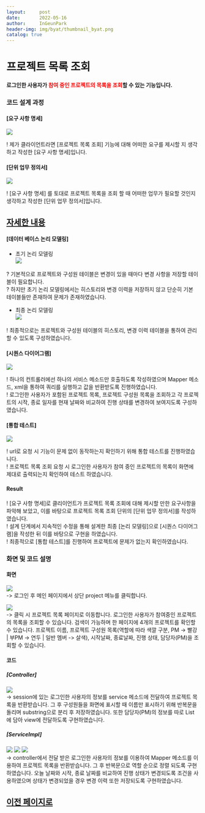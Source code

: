 ```yaml
---
layout:     post
date:       2022-05-16
author:     InGeunPark
header-img: img/byat/thumbnail_byat.png
catalog: true
---
```


# 프로젝트 목록 조회

<p style="font-weight:bold">로그인한 사용자가 <font style="color: red;">참여 중인 프로젝트의 목록을 조회</font>할 수 있는 기능입니다. </p>

### 코드 설계 과정

#### [요구 사항 명세]
<img src="../../../../img/byat/selectProjectList/project-list_1.png"> <br>

! 제가 클라이언트라면 [프로젝트 목록 조회] 기능에 대해 어떠한 요구를 제시할 지 생각하고 작성한 [요구 사항 명세]입니다.

#### [단위 업무 정의서] 

<img src="../../../../img/byat/selectProjectList/project-list_2.png"> <br>

! [요구 사항 명세] 를 토대로 프로젝트 목록을 조회 할 때 어떠한 업무가 필요할 것인지 생각하고 작성한 [단위 업무 정의서]입니다.

## [자세한 내용](https://www.notion.so/64f066b6ee4948f0926f0790b553dcad)

#### [데이터 베이스 논리 모델링]
- 초기 논리 모델링 <br>
<img src="../../../../img/byat/selectProjectList/project-list_3.png"> <br>

? 기본적으로 프로젝트와 구성원 테이블은 변경이 있을 때마다 변경 사항을 저장할 테이블이 필요합니다. <br>
? 하지만 초기 논리 모델링에서는 히스토리와 변경 이력을 저장하지 않고 단순히 기본 테이블들만 존재하여 문제가 존재하였습니다.

- 최종 논리 모델링 <br>
<img src="../../../../img/byat/selectProjectList/project-list_4.PNG"> <br>

! 최종적으로는 프로젝트와 구성원 테이블의 히스토리, 변경 이력 테이블을 통하여 관리할 수 있도록 구성하였습니다.

#### [시퀀스 다이어그램]

<img src="../../../../img/byat/selectProjectList/project-list_5.PNG"> <br>

! 하나의 컨트롤러에선 하나의 서비스 메소드만 호출하도록 작성하였으며 Mapper 메소드, xml을 통하여 쿼리를 실행하고 값을 반환받도록 진행하였습니다. <br>
! 로그인한 사용자가 포함된 프로젝트 목록, 프로젝트 구성원 목록을 조회하고 각 프로젝트의 시작, 종료 일자를 현재 날짜와 비교하여 진행 상태를 변경하여 보여지도록 구성하였습니다.

#### [통합 테스트]

<img src="../../../../img/byat/selectProjectList/project-list_6.PNG"> <br>

! url로 요청 시 기능이 문제 없이 동작하는지 확인하기 위해 통합 테스트를 진행하였습니다. <br>
! 프로젝트 목록 조회 요청 시 로그인한 사용자가 참여 중인 프로젝트의 목록이 화면에 제대로 출력되는지 확인하여 테스트 하였습니다.

#### Result
! [요구 사항 명세]로 클리이언트가 프로젝트 목록 조회에 대해 제시할 만한 요구사항을 파악해 보았고, 이를 바탕으로 프로젝트 목록 조회 단위의 [단위 업무 정의서]를 작성하였습니다.  <br>
! 설계 단계에서 지속적인 수정을 통해 설계한 최종 [논리 모델링]으로  [시퀀스 다이어그램]을 작성한 뒤 이를 바탕으로 구현을 하였습니다. <br>
! 최종적으로 [통합 테스트]를 진행하여 프로젝트에 문제가 없는지 확인하였습니다.

### 화면 및 코드 설명

#### 화면
<img src="../../../../img/byat/selectProjectList/project-list_7.PNG"> <br>
-> 로그인 후 메인 페이지에서 상단 project 메뉴를 클릭합니다. <br>

<img src="../../../../img/byat/selectProjectList/project-list_8.PNG"> <br>
-> 클릭 시 프로젝트 목록 페이지로 이동합니다. 로그인한 사용자가 참여중인 프로젝트의 목록을 조회할 수 있습니다. 검색이 가능하며 한 페이지에 4개의 프로젝트를 확인할 수 있습니다.
프로젝트 이름, 프로젝트 구성원 목록(역할에 따라 색깔 구분, PM -> 빨강 | 부PM -> 연두 | 일반 멤버 -> 살색), 시작날짜, 종료날짜, 진행 상태, 담당자(PM)을 조회할 수 있습니다.

#### 코드

##### [Controller]
<img src="../../../../img/byat/selectProjectList/project-list_9.PNG"> <br>
-> session에 있는 로그인한 사용자의 정보를 service 메소드에 전달하여 프로젝트 목록을 반환받습니다. 그 후 구성원들을 화면에 표시할 때 이름만 표시하기 위해 반복문을 돌리며 substring으로 분리 후 저장하였습니다. 또한 담당자(PM)의 정보를 따로 List에 담아 view에 전달하도록 구현하였습니다. <br>

##### [ServiceImpl]
<img src="../../../../img/byat/selectProjectList/project-list_10.PNG">
<img src="../../../../img/byat/selectProjectList/project-list_11.PNG">
<img src="../../../../img/byat/selectProjectList/project-list_12.PNG"> <br>
-> controller에서 전달 받은 로그인한 사용자의 정보를 이용하여 Mapper 메소드를 이용하여 프로젝트 목록을 반환받습니다. 그 후 반복문으로 역할 순으로 정렬 되도록 구현하였습니다. 오늘 날짜와 시작, 종료 날짜를 비교하여 진행 상태가 변경되도록 조건을 사용하였으며 상태가 변경되었을 경우 변경 이력 또한 저장되도록 구현하였습니다. <br>

## [이전 페이지로](https://ingeunpark.github.io/2022/05/16/byat/#list)



